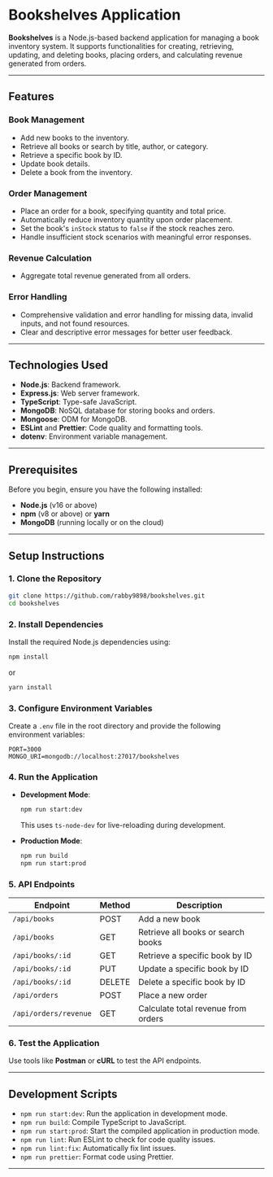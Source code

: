 # Bookshelves Application

**Bookshelves** is a Node.js-based backend application for managing a book inventory system. It supports functionalities for creating, retrieving, updating, and deleting books, placing orders, and calculating revenue generated from orders.

---

## Features

### Book Management

- Add new books to the inventory.
- Retrieve all books or search by title, author, or category.
- Retrieve a specific book by ID.
- Update book details.
- Delete a book from the inventory.

### Order Management

- Place an order for a book, specifying quantity and total price.
- Automatically reduce inventory quantity upon order placement.
- Set the book's `inStock` status to `false` if the stock reaches zero.
- Handle insufficient stock scenarios with meaningful error responses.

### Revenue Calculation

- Aggregate total revenue generated from all orders.

### Error Handling

- Comprehensive validation and error handling for missing data, invalid inputs, and not found resources.
- Clear and descriptive error messages for better user feedback.

---

## Technologies Used

- **Node.js**: Backend framework.
- **Express.js**: Web server framework.
- **TypeScript**: Type-safe JavaScript.
- **MongoDB**: NoSQL database for storing books and orders.
- **Mongoose**: ODM for MongoDB.
- **ESLint** and **Prettier**: Code quality and formatting tools.
- **dotenv**: Environment variable management.

---

## Prerequisites

Before you begin, ensure you have the following installed:

- **Node.js** (v16 or above)
- **npm** (v8 or above) or **yarn**
- **MongoDB** (running locally or on the cloud)

---

## Setup Instructions

### 1. Clone the Repository

```bash
git clone https://github.com/rabby9898/bookshelves.git
cd bookshelves
```

### 2. Install Dependencies

Install the required Node.js dependencies using:

```bash
npm install
```

or

```bash
yarn install
```

### 3. Configure Environment Variables

Create a `.env` file in the root directory and provide the following environment variables:

```env
PORT=3000
MONGO_URI=mongodb://localhost:27017/bookshelves
```

### 4. Run the Application

- **Development Mode**:

  ```bash
  npm run start:dev
  ```

  This uses `ts-node-dev` for live-reloading during development.

- **Production Mode**:
  ```bash
  npm run build
  npm run start:prod
  ```

### 5. API Endpoints

| Endpoint              | Method | Description                         |
| --------------------- | ------ | ----------------------------------- |
| `/api/books`          | POST   | Add a new book                      |
| `/api/books`          | GET    | Retrieve all books or search books  |
| `/api/books/:id`      | GET    | Retrieve a specific book by ID      |
| `/api/books/:id`      | PUT    | Update a specific book by ID        |
| `/api/books/:id`      | DELETE | Delete a specific book by ID        |
| `/api/orders`         | POST   | Place a new order                   |
| `/api/orders/revenue` | GET    | Calculate total revenue from orders |

### 6. Test the Application

Use tools like **Postman** or **cURL** to test the API endpoints.

---

## Development Scripts

- `npm run start:dev`: Run the application in development mode.
- `npm run build`: Compile TypeScript to JavaScript.
- `npm run start:prod`: Start the compiled application in production mode.
- `npm run lint`: Run ESLint to check for code quality issues.
- `npm run lint:fix`: Automatically fix lint issues.
- `npm run prettier`: Format code using Prettier.

---
